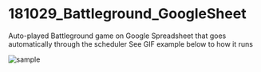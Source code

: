 # 181029_Battleground_GoogleSheet
Auto-played Battleground game on Google Spreadsheet that goes automatically through the scheduler
See GIF example below to how it runs

![sample](https://user-images.githubusercontent.com/84055731/201952732-d0a03108-91d5-40ac-9880-9fe454edd4ae.gif)
